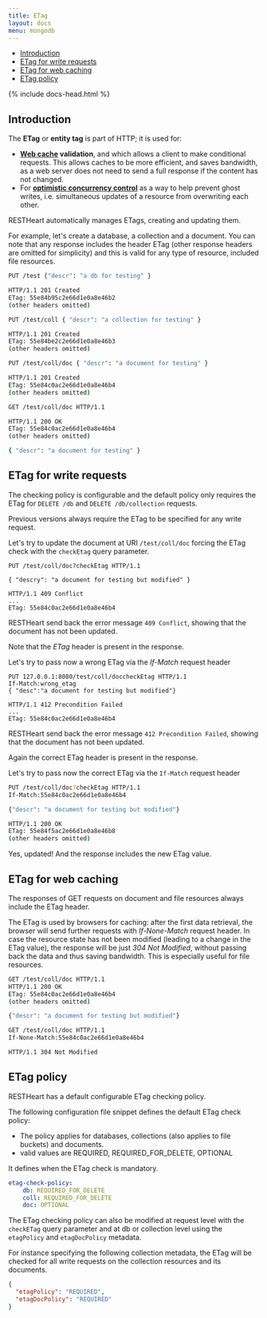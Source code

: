```yaml
---
title: ETag
layout: docs
menu: mongodb
---
```


<div markdown="1" class="d-none d-xl-block col-xl-2 order-last bd-toc">

-   [Introduction](#introduction)
-   [ETag for write requests](#etag-for-write-requests)
-   [ETag for web caching](#etag-for-web-caching)
-   [ETag policy](#etag-policy)

</div>
<div markdown="1" class="col-12 col-md-9 col-xl-8 py-md-3 bd-content">

{% include docs-head.html %}

## Introduction

The **ETag** or **entity tag** is part of HTTP; it is used for:

-   **[Web cache](https://en.wikipedia.org/wiki/Web_cache) validation**,
    and which allows a client to make conditional requests. This allows
    caches to be more efficient, and saves bandwidth, as a web server
    does not need to send a full response if the content has not
    changed.
-   For **[optimistic concurrency
    control](https://en.wikipedia.org/wiki/Optimistic_concurrency_control)** as
    a way to help prevent ghost writes, i.e. simultaneous updates of a
    resource from overwriting each other.

RESTHeart automatically manages ETags, creating and updating them.

For example, let's create a database, a collection and a document. You
can note that any response includes the header ETag (other response
headers are omitted for simplicity) and this is valid for any type of
resource, included file resources.

```bash
PUT /test {"descr": "a db for testing" }

HTTP/1.1 201 Created
ETag: 55e84b95c2e66d1e0a8e46b2
(other headers omitted)
```

```bash
PUT /test/coll { "descr": "a collection for testing" }

HTTP/1.1 201 Created
ETag: 55e84be2c2e66d1e0a8e46b3
(other headers omitted)
```

```bash
PUT /test/coll/doc { "descr": "a document for testing" }

HTTP/1.1 201 Created
ETag: 55e84c0ac2e66d1e0a8e46b4
(other headers omitted)
```

```bash
GET /test/coll/doc HTTP/1.1

HTTP/1.1 200 OK
ETag: 55e84c0ac2e66d1e0a8e46b4
(other headers omitted)

{ "descr": "a document for testing" }
```

## ETag for write requests

The checking policy is configurable and the default
policy only requires the ETag for `DELETE /db` and `DELETE /db/collection`
requests.

Previous versions always require the ETag to be specified for any write
request.

Let's try to update the document at URI `/test/coll/doc` forcing the ETag
check with the `checkEtag` query parameter.

```http
PUT /test/coll/doc?checkEtag HTTP/1.1

{ "descry": "a document for testing but modified" }

HTTP/1.1 409 Conflict
...
ETag: 55e84c0ac2e66d1e0a8e46b4
```

RESTHeart send back the error message `409 Conflict`, showing that the
document has not been updated.

Note that the _ETag_ header is present in the response.

Let's try to pass now a wrong ETag via the _If-Match_ request header

```http
PUT 127.0.0.1:8080/test/coll/doccheckEtag HTTP/1.1
If-Match:wrong_etag
{ "desc":"a document for testing but modified"}

HTTP/1.1 412 Precondition Failed
...
ETag: 55e84c0ac2e66d1e0a8e46b4
```

RESTHeart send back the error message `412 Precondition Failed`, showing
that the document has not been updated.

Again the correct ETag header is present in the response.

Let's try to pass now the correct ETag via the `If-Match` request header

```bash
PUT /test/coll/doc?checkEtag HTTP/1.1
If-Match:55e84c0ac2e66d1e0a8e46b4

{"descr": "a document for testing but modified"}

HTTP/1.1 200 OK
ETag: 55e84f5ac2e66d1e0a8e46b8
(other headers omitted)
```

Yes, updated! And the response includes the new ETag value.

## ETag for web caching

The responses of GET requests on document and file resources always
include the ETag header.

The ETag is used by browsers for caching: after the first data
retrieval, the browser will send further requests with _If-None-Match_
request header. In case the resource state has not been modified
(leading to a change in the ETag value), the response will be just *304
Not Modified*, without passing back the data and thus saving bandwidth.
This is especially useful for file resources.

```bash
GET /test/coll/doc HTTP/1.1
HTTP/1.1 200 OK
ETag: 55e84c0ac2e66d1e0a8e46b4
(other headers omitted)

{"descr": "a document for testing but modified"}
```

```bash
GET /test/coll/doc HTTP/1.1
If-None-Match:55e84c0ac2e66d1e0a8e46b4

HTTP/1.1 304 Not Modified
```

## ETag policy

RESTHeart has a default configurable ETag checking policy.

The following configuration file snippet defines the default ETag check
policy:

-   The policy applies for databases, collections (also applies to file
    buckets) and documents.
-   valid values are REQUIRED, REQUIRED_FOR_DELETE, OPTIONAL

It defines when the ETag check is mandatory.

```yml
etag-check-policy:
    db: REQUIRED_FOR_DELETE
    coll: REQUIRED_FOR_DELETE
    doc: OPTIONAL
```

The ETag checking policy can also be modified at request level with the
`checkETag` query parameter and at db or collection level using the
`etagPolicy` and `etagDocPolicy` metadata.

For instance specifying the following collection metadata, the ETag will
be checked for all write requests on the collection resources and its
documents.

```json
{
  "etagPolicy": "REQUIRED",
  "etagDocPolicy": "REQUIRED"
}
```

</div>
